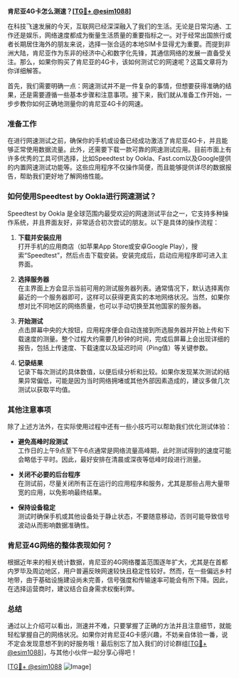 **肯尼亚4G卡怎么测速？[[TG💪+ @esim1088](https://t.me/s/esim1088)]**

在科技飞速发展的今天，互联网已经深深融入了我们的生活。无论是日常沟通、工作还是娱乐，网络速度都成为衡量生活质量的重要指标之一。对于经常出国旅行或者长期居住海外的朋友来说，选择一张合适的本地SIM卡显得尤为重要。而提到非洲大陆，肯尼亚作为东非的经济中心和数字化先锋，其通信网络的发展一直备受关注。那么，如果你购买了肯尼亚的4G卡，该如何测试它的网速呢？这篇文章将为你详细解答。

首先，我们需要明确一点：网速测试并不是一件复杂的事情，但想要获得准确的结果，还是需要遵循一些基本步骤和注意事项。接下来，我们就从准备工作开始，一步步教你如何正确地测量你的肯尼亚4G卡的网速。

### 准备工作

在进行网速测试之前，确保你的手机或设备已经成功激活了肯尼亚4G卡，并且能够正常使用数据流量。此外，还需要下载一款可靠的网速测试应用。目前市面上有许多优秀的工具可供选择，比如Speedtest by Ookla、Fast.com以及Google提供的内置网速测试功能等。这些应用程序不仅操作简便，而且能够提供详尽的数据报告，帮助我们更好地了解网络性能。

### 如何使用Speedtest by Ookla进行网速测试？

Speedtest by Ookla 是全球范围内最受欢迎的网速测试平台之一，它支持多种操作系统，并且界面友好，非常适合初次尝试的朋友。以下是具体的操作流程：

1. **下载并安装应用**  
   打开手机的应用商店（如苹果App Store或安卓Google Play），搜索“Speedtest”，然后点击下载安装。安装完成后，启动应用程序即可进入主界面。

2. **选择服务器**  
   在主界面上方会显示当前可用的测试服务器列表。通常情况下，默认选择离你最近的一个服务器即可，这样可以获得更真实的本地网络状况。当然，如果你想对比不同地区的网络质量，也可以手动切换至其他国家的服务器。

3. **开始测试**  
   点击屏幕中央的大按钮，应用程序便会自动连接到所选服务器并开始上传和下载速度的测量。整个过程大约需要几秒钟的时间，完成后屏幕上会出现详细的报告，包括上传速度、下载速度以及延迟时间（Ping值）等关键参数。

4. **记录结果**  
   记录下每次测试的具体数值，以便后续分析和比较。如果你发现某次测试的结果异常偏低，可能是因为当时网络拥堵或其他外部因素造成的，建议多做几次测试以获取平均值。

### 其他注意事项

除了上述方法外，在实际使用过程中还有一些小技巧可以帮助我们优化测试体验：

- **避免高峰时段测试**  
  工作日的上午9点至下午6点通常是网络流量高峰期，此时测试得到的速度可能会略低于平时。因此，最好安排在清晨或深夜等低峰时段进行测量。

- **关闭不必要的后台程序**  
  在测试前，尽量关闭所有正在运行的应用程序和服务，尤其是那些占用大量带宽的应用，以免影响最终结果。

- **保持设备稳定**  
  测试时确保手机或其他设备处于静止状态，不要随意移动，否则可能导致信号波动从而影响数据准确性。

### 肯尼亚4G网络的整体表现如何？

根据近年来的相关统计数据，肯尼亚的4G网络覆盖范围逐年扩大，尤其是在首都内罗毕及周边地区，用户普遍反映网速较快且稳定性较好。然而，在一些偏远乡村地带，由于基础设施建设尚未完善，信号强度和传输速率可能会有所下降。因此，在选择运营商时，建议结合自身需求权衡利弊。

### 总结

通过以上介绍可以看出，测速并不难，只要掌握了正确的方法并且注意细节，就能轻松掌握自己的网络状况。如果你对肯尼亚4G卡感兴趣，不妨亲自体验一番，说不定会发现意想不到的好服务哦！最后别忘了加入我们的讨论群组[[TG💪+ @esim1088](https://t.me/s/esim1088)]，与其他小伙伴一起分享心得吧！

[[TG💪+ @esim1088](https://t.me/s/esim1088) ![Image](https://i.postimg.cc/4NQfJmqS/Snipaste-2025-05-13-00-14-12.png)]